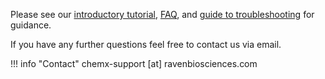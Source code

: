 Please see our [introductory tutorial](./tutorial.md), [FAQ](./FAQ.md), and [guide to troubleshooting](./troubleshooting.md) for guidance.

If you have any further questions feel free to contact us via email.

!!! info "Contact"
    chemx-support [at] ravenbiosciences.com
